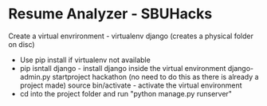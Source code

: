 # Resume Analyzer - SBUHacks #

Create a virtual envrironment - virtualenv django (creates a physical folder on disc)
- Use pip install if virtualenv not available
- pip isntall django - install django inside the virtual environment
django-admin.py startproject hackathon (no need to do this as there is already a project made)
source bin/activate - activate the virtual environment
- cd into the project folder and run "python manage.py runserver"

